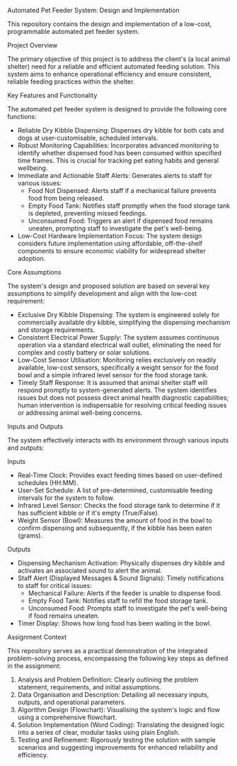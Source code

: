 Automated Pet Feeder System: Design and Implementation

This repository contains the design and implementation of a low-cost, programmable automated pet feeder system.

Project Overview

The primary objective of this project is to address the client's (a local animal shelter) need for a reliable and efficient automated feeding solution. This system aims to enhance operational efficiency and ensure consistent, reliable feeding practices within the shelter.

Key Features and Functionality

The automated pet feeder system is designed to provide the following core functions:

- Reliable Dry Kibble Dispensing: Dispenses dry kibble for both cats and dogs at user-customisable, scheduled intervals.
- Robust Monitoring Capabilities: Incorporates advanced monitoring to identify whether dispensed food has been consumed within specified time frames. This is crucial for tracking pet eating habits and general wellbeing.
- Immediate and Actionable Staff Alerts: Generates alerts to staff for various issues:
    - Food Not Dispensed: Alerts staff if a mechanical failure prevents food from being released.
    - Empty Food Tank: Notifies staff promptly when the food storage tank is depleted, preventing missed feedings.
    - Unconsumed Food: Triggers an alert if dispensed food remains uneaten, prompting staff to investigate the pet's well-being.
- Low-Cost Hardware Implementation Focus: The system design considers future implementation using affordable, off-the-shelf components to ensure economic viability for widespread shelter adoption.

Core Assumptions

The system's design and proposed solution are based on several key assumptions to simplify development and align with the low-cost requirement:

- Exclusive Dry Kibble Dispensing: The system is engineered solely for commercially available dry kibble, simplifying the dispensing mechanism and storage requirements.
- Consistent Electrical Power Supply: The system assumes continuous operation via a standard electrical wall outlet, eliminating the need for complex and costly battery or solar solutions.
- Low-Cost Sensor Utilisation: Monitoring relies exclusively on readily available, low-cost sensors, specifically a weight sensor for the food bowl and a simple infrared level sensor for the food storage tank.
- Timely Staff Response: It is assumed that animal shelter staff will respond promptly to system-generated alerts. The system identifies issues but does not possess direct animal health diagnostic capabilities; human intervention is indispensable for resolving critical feeding issues or addressing animal well-being concerns.

Inputs and Outputs

The system effectively interacts with its environment through various inputs and outputs:

Inputs

- Real-Time Clock: Provides exact feeding times based on user-defined schedules (HH:MM).
- User-Set Schedule: A list of pre-determined, customisable feeding intervals for the system to follow.
- Infrared Level Sensor: Checks the food storage tank to determine if it has sufficient kibble or if it's empty (True/False).
- Weight Sensor (Bowl): Measures the amount of food in the bowl to confirm dispensing and subsequently, if the kibble has been eaten (grams).

Outputs

- Dispensing Mechanism Activation: Physically dispenses dry kibble and activates an associated sound to alert the animal.
- Staff Alert (Displayed Messages & Sound Signals): Timely notifications to staff for critical issues:
    - Mechanical Failure: Alerts if the feeder is unable to dispense food.
    - Empty Food Tank: Notifies staff to refill the food storage tank.
    - Unconsumed Food: Prompts staff to investigate the pet's well-being if food remains uneaten.
- Timer Display: Shows how long food has been waiting in the bowl.

Assignment Context

This repository serves as a practical demonstration of the integrated problem-solving process, encompassing the following key steps as defined in the assignment:

1. Analysis and Problem Definition: Clearly outlining the problem statement, requirements, and initial assumptions.
2. Data Organisation and Description: Detailing all necessary inputs, outputs, and operational parameters.
3. Algorithm Design (Flowchart): Visualising the system's logic and flow using a comprehensive flowchart.
4. Solution Implementation (Word Coding): Translating the designed logic into a series of clear, modular tasks using plain English.
5. Testing and Refinement: Rigorously testing the solution with sample scenarios and suggesting improvements for enhanced reliability and efficiency.
